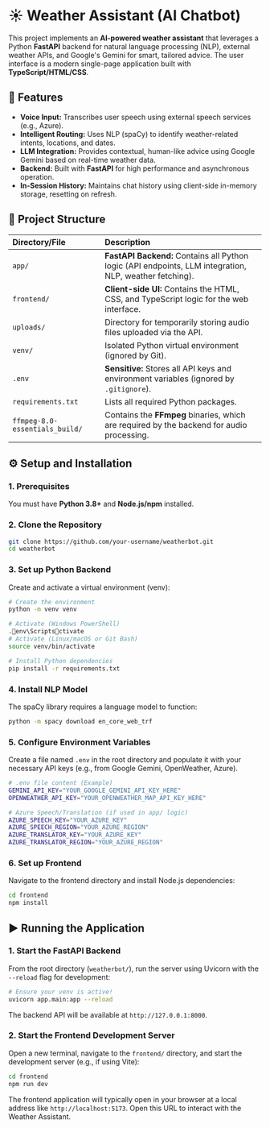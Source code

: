 # ☀️ Weather Assistant (AI Chatbot)

This project implements an **AI-powered weather assistant** that leverages a Python **FastAPI** backend for natural language processing (NLP), external weather APIs, and Google's Gemini for smart, tailored advice. The user interface is a modern single-page application built with **TypeScript/HTML/CSS**.

## 🚀 Features

- **Voice Input:** Transcribes user speech using external speech services (e.g., Azure).
- **Intelligent Routing:** Uses NLP (spaCy) to identify weather-related intents, locations, and dates.
- **LLM Integration:** Provides contextual, human-like advice using Google Gemini based on real-time weather data.
- **Backend:** Built with **FastAPI** for high performance and asynchronous operation.
- **In-Session History:** Maintains chat history using client-side in-memory storage, resetting on refresh.

## 📁 Project Structure

| Directory/File                 | Description                                                                                             |
| :----------------------------- | :------------------------------------------------------------------------------------------------------ |
| `app/`                         | **FastAPI Backend:** Contains all Python logic (API endpoints, LLM integration, NLP, weather fetching). |
| `frontend/`                    | **Client-side UI:** Contains the HTML, CSS, and TypeScript logic for the web interface.                 |
| `uploads/`                     | Directory for temporarily storing audio files uploaded via the API.                                     |
| `venv/`                        | Isolated Python virtual environment (ignored by Git).                                                   |
| `.env`                         | **Sensitive:** Stores all API keys and environment variables (ignored by `.gitignore`).                 |
| `requirements.txt`             | Lists all required Python packages.                                                                     |
| `ffmpeg-8.0-essentials_build/` | Contains the **FFmpeg** binaries, which are required by the backend for audio processing.               |

## ⚙️ Setup and Installation

### 1. Prerequisites

You must have **Python 3.8+** and **Node.js/npm** installed.

### 2. Clone the Repository

```bash
git clone https://github.com/your-username/weatherbot.git
cd weatherbot
```

### 3. Set up Python Backend

Create and activate a virtual environment (venv):

```bash
# Create the environment
python -m venv venv

# Activate (Windows PowerShell)
.env\Scriptsctivate
# Activate (Linux/macOS or Git Bash)
source venv/bin/activate

# Install Python dependencies
pip install -r requirements.txt
```

### 4. Install NLP Model

The spaCy library requires a language model to function:

```bash
python -m spacy download en_core_web_trf
```

### 5. Configure Environment Variables

Create a file named `.env` in the root directory and populate it with your necessary API keys (e.g., from Google Gemini, OpenWeather, Azure).

```bash
# .env file content (Example)
GEMINI_API_KEY="YOUR_GOOGLE_GEMINI_API_KEY_HERE"
OPENWEATHER_API_KEY="YOUR_OPENWEATHER_MAP_API_KEY_HERE"

# Azure Speech/Translation (if used in app/ logic)
AZURE_SPEECH_KEY="YOUR_AZURE_KEY"
AZURE_SPEECH_REGION="YOUR_AZURE_REGION"
AZURE_TRANSLATOR_KEY="YOUR_AZURE_KEY"
AZURE_TRANSLATOR_REGION="YOUR_AZURE_REGION"
```

### 6. Set up Frontend

Navigate to the frontend directory and install Node.js dependencies:

```bash
cd frontend
npm install
```

## ▶️ Running the Application

### 1. Start the FastAPI Backend

From the root directory (`weatherbot/`), run the server using Uvicorn with the `--reload` flag for development:

```bash
# Ensure your venv is active!
uvicorn app.main:app --reload
```

The backend API will be available at `http://127.0.0.1:8000`.

### 2. Start the Frontend Development Server

Open a new terminal, navigate to the `frontend/` directory, and start the development server (e.g., if using Vite):

```bash
cd frontend
npm run dev
```

The frontend application will typically open in your browser at a local address like `http://localhost:5173`. Open this URL to interact with the Weather Assistant.
